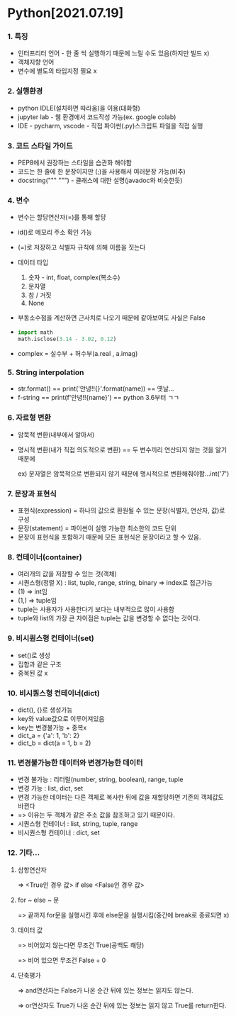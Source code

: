 # Python[2021.07.19]

### 1. 특징

- 인터프리터 언어 -  한 줄 씩 실행하기 때문에 느릴 수도 있음(하지만 빌드 x)
- 객체지향 언어
- 변수에 별도의 타입지정 필요 x

### 2. 실행환경

- python IDLE(설치하면 따라옴)을 이용(대화형)
- jupyter lab - 웹 환경에서 코드작성 가능(ex. google colab)
- IDE - pycharm, vscode - 직접 파이썬(.py)스크립트 파일을 직접 실행

### 3. 코드 스타일 가이드

- PEP8에서 권장하는 스타일을 습관화 해야함
- 코드는 한 줄에 한 문장이지만 (;)을 사용해서 여러문장 가능(비추)
- docstring(""" """) - 클래스에 대한 설명(javadoc와 비슷한듯)

### 4. 변수

- 변수는 할당연산자(=)를 통해 할당

- id()로 메모리 주소 확인 가능

- (=)로 저장하고 식별자 규칙에 의해 이름을 짓는다

- 데이터 타입

  1. 숫자 - int, float, complex(복소수)
  2. 문자열
  3. 참 / 거짓
  4. None

- 부동소수점을 계산하면 근사치로 나오기 때문에 같아보여도 사실은 False

- ```python
  import math
  math.isclose(3.14 - 3.02, 0.12)
  ```

- complex = 실수부 + 허수부(a.real , a.imag)

### 5. String interpolation

- str.format() == print('안녕!!{}'.format(name)) == 옛날...
- f-string == print(f'안녕!!{name}') == python 3.6부터 ㄱㄱ

### 6. 자료형 변환

- 암묵적 변환(내부에서 알아서)

- 명시적 변환(내가 직접 의도적으로 변환) == 두 변수끼리 연산되지 않는 것을 알기 때문에

  ex) 문자열은 암묵적으로 변환되지 않기 때문에 명시적으로 변환해줘야함...int('7')

### 7. 문장과 표현식

- 표현식(expression) = 하나의 값으로 환원될 수 있는 문장(식별자, 연산자, 값)로 구성
- 문장(statement) = 파이썬이 실행 가능한 최소한의 코드 단위
- 문장이 표현식을 포함하기 때문에 모든 표현식은 문장이라고 할 수 있음.

### 8. 컨테이너(container)

- 여러개의 값을 저장할 수 있는 것(객체)
- 시퀀스형(정렬 X) : list, tuple, range, string, binary => index로 접근가능
- (1) => int임
- (1,) => tuple임
- tuple는 사용자가 사용한다기 보다는 내부적으로 많이 사용함
- tuple와 list의 가장 큰 차이점은 tuple는 값을 변경할 수 없다는 것이다.

### 9. 비시퀀스형 컨테이너(set)

- set()로 생성
- 집합과 같은 구조
- 중복된 값 x

### 10. 비시퀀스형 컨테이너(dict)

- dict(), {}로 생성가능
- key와 value값으로 이루어져있음
- key는 변경불가능 + 중복x
- dict_a = {'a': 1, 'b': 2}
- dict_b  = dict(a = 1, b = 2)

### 11. 변경불가능한 데이터와 변경가능한 데이터

- 변경 불가능 : 리터럴(number, string, boolean), range, tuple
- 변경 가능 : list, dict, set
- 변경 가능한 데이터는 다른 객체로 복사한 뒤에 값을 재할당하면 기존의 객체값도 바뀐다
- => 이유는 두 객체가 같은 주소 값을 참조하고 있기 때문이다.
- 시퀀스형 컨테이너 : list, string, tuple, range
- 비시퀀스형 컨테이너 : dict, set

### 12. 기타...

1. 삼항연산자

   => <True인 경우 값> if <expression> else <False인 경우 값>

2. for ~ else ~ 문

   => 끝까지 for문을 실행시킨 후에 else문을 실행시킴(중간에 break로 종료되면 x)

3. 데이터 값

   => 비어있지 않는다면 무조건 True(공백도 해당)

   => 비어 있으면 무조건 False + 0

4. 단축평가

   => and연산자는  False가 나온 순간 뒤에 있는 정보는 읽지도 않는다.

   => or연산자도 True가 나온 순간 뒤에 있는 정보는 읽지 않고 True를 return한다.


